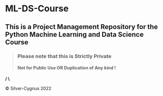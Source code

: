 # ML-DS-Course
## This is a Project Management Repository for the Python Machine Learning and Data Science Course
> ### Please note that this is Strictly Private 
> #### Not for Public Use OR Duplication of Any kind ! 


**/ \\**


© Silver-Cygnus 2022 